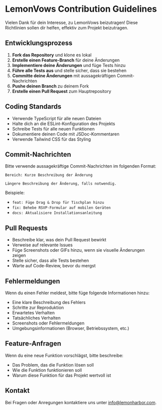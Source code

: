 # LemonVows Contribution Guidelines

Vielen Dank für dein Interesse, zu LemonVows beizutragen! Diese Richtlinien sollen dir helfen, effektiv zum Projekt beizutragen.

## Entwicklungsprozess

1. **Fork das Repository** und klone es lokal
2. **Erstelle einen Feature-Branch** für deine Änderungen
3. **Implementiere deine Änderungen** und füge Tests hinzu
4. **Führe alle Tests aus** und stelle sicher, dass sie bestehen
5. **Committe deine Änderungen** mit aussagekräftigen Commit-Nachrichten
6. **Pushe deinen Branch** zu deinem Fork
7. **Erstelle einen Pull Request** zum Hauptrepository

## Coding Standards

- Verwende TypeScript für alle neuen Dateien
- Halte dich an die ESLint-Konfiguration des Projekts
- Schreibe Tests für alle neuen Funktionen
- Dokumentiere deinen Code mit JSDoc-Kommentaren
- Verwende Tailwind CSS für das Styling

## Commit-Nachrichten

Bitte verwende aussagekräftige Commit-Nachrichten im folgenden Format:

```
Bereich: Kurze Beschreibung der Änderung

Längere Beschreibung der Änderung, falls notwendig.
```

Beispiele:
- `feat: Füge Drag & Drop für Tischplan hinzu`
- `fix: Behebe RSVP-Formular auf mobilen Geräten`
- `docs: Aktualisiere Installationsanleitung`

## Pull Requests

- Beschreibe klar, was dein Pull Request bewirkt
- Verweise auf relevante Issues
- Füge Screenshots oder GIFs hinzu, wenn sie visuelle Änderungen zeigen
- Stelle sicher, dass alle Tests bestehen
- Warte auf Code-Review, bevor du mergst

## Fehlermeldungen

Wenn du einen Fehler meldest, bitte füge folgende Informationen hinzu:

- Eine klare Beschreibung des Fehlers
- Schritte zur Reproduktion
- Erwartetes Verhalten
- Tatsächliches Verhalten
- Screenshots oder Fehlermeldungen
- Umgebungsinformationen (Browser, Betriebssystem, etc.)

## Feature-Anfragen

Wenn du eine neue Funktion vorschlägst, bitte beschreibe:

- Das Problem, das die Funktion lösen soll
- Wie die Funktion funktionieren soll
- Warum diese Funktion für das Projekt wertvoll ist

## Kontakt

Bei Fragen oder Anregungen kontaktiere uns unter [info@lemonharbor.com](mailto:info@lemonharbor.com).
